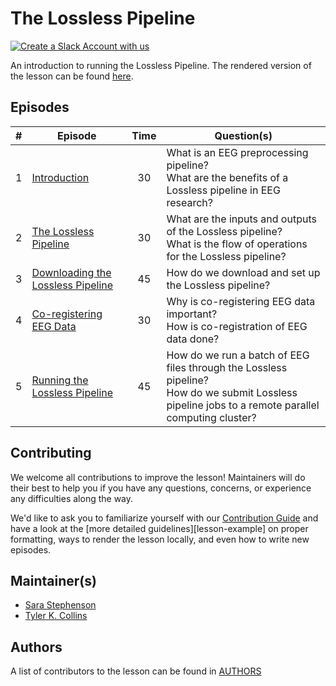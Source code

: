 # The Lossless Pipeline

[![Create a Slack Account with us](https://img.shields.io/badge/Create_Slack_Account-The_Carpentries-071159.svg)](https://swc-slack-invite.herokuapp.com/)

An introduction to running the Lossless Pipeline. The rendered version of the lesson can be found [here](https://bucanl.github.io/SDC-LOSSLESS/index.html).

## Episodes

| # | Episode | Time | Question(s) |
| ---- | ---- | :----:| ----|
| 1 | [Introduction](https://bucanl.github.io/SDC-LOSSLESS/01-introduction/index.html) | 30 | What is an EEG preprocessing pipeline? <br> What are the benefits of a Lossless pipeline in EEG research? |
| 2 | [The Lossless Pipeline](https://bucanl.github.io/SDC-LOSSLESS/02-lossless/index.html) | 30 | What are the inputs and outputs of the Lossless pipeline? <br> What is the flow of operations for the Lossless pipeline? |
| 3 | [Downloading the Lossless Pipeline](https://bucanl.github.io/SDC-LOSSLESS/03-setup_pipeline/index.html) | 45 | How do we download and set up the Lossless pipeline? |
| 4 | [Co-registering EEG Data](https://bucanl.github.io/SDC-LOSSLESS/04-coregister/index.html) | 30 | Why is co-registering EEG data important? <br> How is co-registration of EEG data done? |
| 5 | [Running the Lossless Pipeline](https://bucanl.github.io/SDC-LOSSLESS/05-submit/index.html) | 45 | How do we run a batch of EEG files through the Lossless pipeline? <br> How do we submit Lossless pipeline jobs to a remote parallel computing cluster? |

## Contributing

We welcome all contributions to improve the lesson! Maintainers will do their best to help you if you have any
questions, concerns, or experience any difficulties along the way.

We'd like to ask you to familiarize yourself with our [Contribution Guide](CONTRIBUTING.md) and have a look at
the [more detailed guidelines][lesson-example] on proper formatting, ways to render the lesson locally, and even
how to write new episodes.

## Maintainer(s)

* [Sara Stephenson](https://github.com/SaraStephenson)
* [Tyler K. Collins](https://github.com/Andesha)

## Authors

A list of contributors to the lesson can be found in [AUTHORS](AUTHORS)
